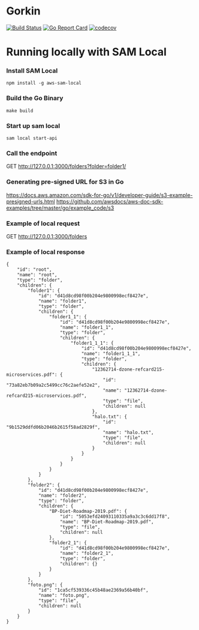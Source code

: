# Gorkin
[![Build Status](https://travis-ci.org/lucasrosa/gorkin.svg?branch=master)](https://travis-ci.org/lucasrosa/gorkin) 
[![Go Report Card](https://goreportcard.com/badge/github.com/lucasrosa/gorkin)](https://goreportcard.com/report/github.com/lucasrosa/sgorkin) 
[![codecov](https://codecov.io/gh/lucasrosa/gorkin/branch/master/graph/badge.svg)](https://codecov.io/gh/lucasrosa/gorkin)


# Running locally with SAM Local

### Install SAM Local
```npm install -g aws-sam-local```

### Build the Go Binary
```make build```

### Start up sam local
```sam local start-api```

### Call the endpoint
GET http://127.0.0.1:3000/folders?folder=folder1/


### Generating pre-signed URL for S3 in Go
https://docs.aws.amazon.com/sdk-for-go/v1/developer-guide/s3-example-presigned-urls.html
https://github.com/awsdocs/aws-doc-sdk-examples/tree/master/go/example_code/s3


### Example of local request
GET http://127.0.0.1:3000/folders

### Example of local response
```
{
    "id": "root",
    "name": "root",
    "type": "folder",
    "children": {
        "folder1": {
            "id": "d41d8cd98f00b204e9800998ecf8427e",
            "name": "folder1",
            "type": "folder",
            "children": {
                "folder1_1": {
                    "id": "d41d8cd98f00b204e9800998ecf8427e",
                    "name": "folder1_1",
                    "type": "folder",
                    "children": {
                        "folder1_1_1": {
                            "id": "d41d8cd98f00b204e9800998ecf8427e",
                            "name": "folder1_1_1",
                            "type": "folder",
                            "children": {
                                "12362714-dzone-refcard215-microservices.pdf": {
                                    "id": "73a82eb7b09a2c5499cc76c2aefe52e2",
                                    "name": "12362714-dzone-refcard215-microservices.pdf",
                                    "type": "file",
                                    "children": null
                                },
                                "halo.txt": {
                                    "id": "9b1529ddfd06b2046b2615f58ad2829f",
                                    "name": "halo.txt",
                                    "type": "file",
                                    "children": null
                                }
                            }
                        }
                    }
                }
            }
        },
        "folder2": {
            "id": "d41d8cd98f00b204e9800998ecf8427e",
            "name": "folder2",
            "type": "folder",
            "children": {
                "BP-Diet-Roadmap-2019.pdf": {
                    "id": "5053efd24093110335a9a3c3c6dd17f8",
                    "name": "BP-Diet-Roadmap-2019.pdf",
                    "type": "file",
                    "children": null
                },
                "folder2_1": {
                    "id": "d41d8cd98f00b204e9800998ecf8427e",
                    "name": "folder2_1",
                    "type": "folder",
                    "children": {}
                }
            }
        },
        "foto.png": {
            "id": "1ca5cf539336c45b48ae2369a56b40bf",
            "name": "foto.png",
            "type": "file",
            "children": null
        }
    }
}
```